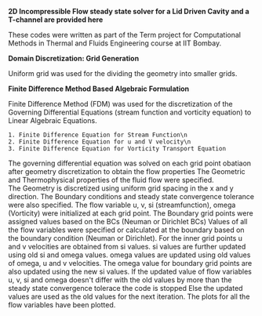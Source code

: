 **2D Incompressible Flow steady state solver for a Lid Driven Cavity and a T-channel are provided here**

These codes were written as part of the Term project for Computational Methods in Thermal and Fluids Engineering course at IIT Bombay.

**Domain Discretization: Grid Generation**

Uniform grid was used for the dividing the geometry into smaller grids.

**Finite Difference Method Based Algebraic Formulation**

Finite Difference Method (FDM) was used for the discretization of the Governing Differential Equations (stream function and vorticity equation) to Linear Algebraic Equations. 

    1. Finite Difference Equation for Stream Function\n
    2. Finite Difference Equation for u and V velocity\n
    3. Finite Difference Equation for Vorticity Transport Equation


The governing differential equation was solved on each grid point obatiaon after geometry discretization to obtain the flow properties 
The Geometric and Thermophysical properties of the fluid flow were specified.  
The Geometry is discretized using uniform grid spacing in the x and y direction.
The Boundary conditions and steady state convergence tolerance were also specified.
The flow variable u, v, si (streamfunction), omega (Vorticity) were initialized at each grid point.
The Boundary grid points were assigned values based on the BCs (Neuman or Dirichlet BCs)
Values of all the flow variables were specified or calculated at the boundary based on the boundary condition (Neuman or Dirichlet).
For the inner grid points u and v velocities are obtained from si values.
si values are further updated using old si and omega values.
omega values are updated using old values of omega, u and v velocities.
The omega value for boundary grid points are also updated using the new si values.
If the updated value of flow variables u, v, si and omega doesn't differ with the old values by more than the steady state convergence tolerace the code is stopped
Else the updated values are used as the old values for the next iteration.
The plots for all the flow variables have been plotted.
